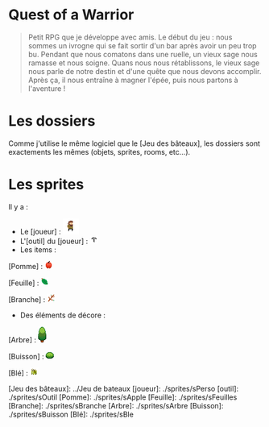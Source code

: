 # Quest of a Warrior
> Petit RPG que je développe avec amis.
> Le début du jeu : nous sommes un ivrogne qui se fait sortir d'un bar après avoir un peu trop bu. Pendant que nous comatons dans une ruelle, un vieux sage nous ramasse et nous soigne. Quans nous nous rétablissons, le vieux sage nous parle de notre destin et d'une quête que nous devons accomplir. Après ça, il nous entraîne à magner l'épée, puis nous partons à l'aventure !

# Les dossiers
Comme j'utilise le même logiciel que le [Jeu des bâteaux], les dossiers sont exactements les mêmes (objets, sprites, rooms, etc...).

# Les sprites
Il y a :
+ Le [joueur] : ![alt_text](https://github.com/Nemo-Brunschwig/Mes-projets/blob/master/Quest%20Of%20A%20Warrior%20v1.2/sprites/sPerso/1a37b7e5-f001-47c2-b3d4-7faf166f6ce0.png)
+ L'[outil] du [joueur] : ![alt_text](https://github.com/Nemo-Brunschwig/Mes-projets/blob/master/Quest%20Of%20A%20Warrior%20v1.2/sprites/sOutil/d3a6fc46-e305-4b29-8a15-1cf97550b9d1.png)
+ Les items :

[Pomme] : ![alt_text](https://github.com/Nemo-Brunschwig/Mes-projets/blob/master/Quest%20Of%20A%20Warrior%20v1.2/sprites/sApple/14e2cc9d-ac7b-413d-a470-47fb8c4ce18f.png)

[Feuille] : ![alt_text](https://github.com/Nemo-Brunschwig/Mes-projets/blob/master/Quest%20Of%20A%20Warrior%20v1.2/sprites/sFeuilles/5954e79e-1d42-4808-80a8-a0b6faf5b355.png)

[Branche] : ![alt_text](https://github.com/Nemo-Brunschwig/Mes-projets/blob/master/Quest%20Of%20A%20Warrior%20v1.2/sprites/sBranche/5698d9c3-1060-48fd-9bd1-0e0e10969e04.png)
+ Des éléments de décore :

[Arbre] : ![alt_text](https://github.com/Nemo-Brunschwig/Mes-projets/blob/master/Quest%20Of%20A%20Warrior%20v1.2/sprites/sArbre/53cce45c-d279-4d8c-a1a6-22214ba07ecc.png)

[Buisson] : ![alt_text](https://github.com/Nemo-Brunschwig/Mes-projets/blob/master/Quest%20Of%20A%20Warrior%20v1.2/sprites/sBuisson/d1b2b29a-0bbb-4747-9c95-8d654b5daa79.png)

[Blé] : ![alt_text](https://github.com/Nemo-Brunschwig/Mes-projets/blob/master/Quest%20Of%20A%20Warrior%20v1.2/sprites/sBle/299bfedb-78e5-4cac-b77a-09022233dcb8.png)

[Jeu des bâteaux]: ../Jeu de bateaux
[joueur]: ./sprites/sPerso
[outil]: ./sprites/sOutil
[Pomme]: ./sprites/sApple
[Feuille]: ./sprites/sFeuilles
[Branche]: ./sprites/sBranche
[Arbre]: ./sprites/sArbre
[Buisson]: ./sprites/sBuisson
[Blé]: ./sprites/sBle
